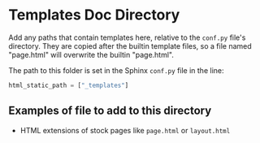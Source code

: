 # Templates Doc Directory

Add any paths that contain templates here, relative to
the `conf.py` file's directory.
They are copied after the builtin template files,
so a file named "page.html" will overwrite the builtin "page.html".

The path to this folder is set in the Sphinx `conf.py` file in the line:

```python
html_static_path = ["_templates"]
```

## Examples of file to add to this directory

* HTML extensions of stock pages like `page.html` or `layout.html`
